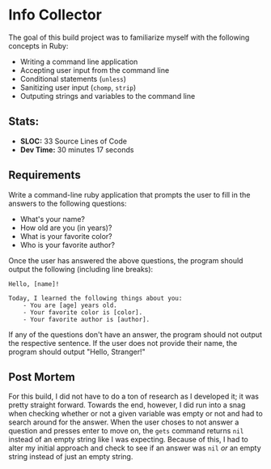 Info Collector
==============
The goal of this build project was to familiarize myself with the following concepts in Ruby:

  * Writing a command line application
  * Accepting user input from the command line
  * Conditional statements (`unless`)
  * Sanitizing user input (`chomp`, `strip`)
  * Outputing strings and variables to the command line

Stats:
------
  * **SLOC:** 33 Source Lines of Code
  * **Dev Time:** 30 minutes 17 seconds

Requirements
------------

Write a command-line ruby application that prompts the user to fill in the answers to the following questions:

   * What's your name?
   * How old are you (in years)?
   * What is your favorite color?
   * Who is your favorite author?

Once the user has answered the above questions, the program should output the following (including line breaks):

    Hello, [name]!

    Today, I learned the following things about you:
        - You are [age] years old.  
        - Your favorite color is [color].
        - Your favorite author is [author].

If any of the questions don't have an answer, the program should not output the respective sentence. If the user does not provide their name, the program should output "Hello, Stranger!"

Post Mortem
-----------

For this build, I did not have to do a ton of research as I developed it; it was pretty straight forward. Towards the end, however, I did run into a snag when checking whether or not a given variable was empty or not and had to search around for the answer. When the user choses to not answer a question and presses enter to move on, the `gets` command returns `nil` instead of an empty string like I was expecting. Because of this, I had to alter my initial approach and check to see if an answer was `nil` _or_ an empty string instead of just an empty string.

